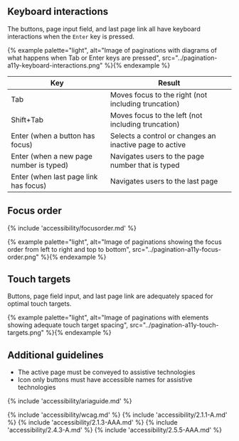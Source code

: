 
## Keyboard interactions
The buttons, page input field, and last page link all have keyboard interactions when the `Enter` key is pressed.

{% example palette="light",
           alt="Image of paginations with diagrams of what happens when Tab or Enter keys are pressed",
           src="../pagination-a11y-keyboard-interactions.png" %}{% endexample %} 

| Key                                     | Result                                                  |
| --------------------------------------- | ------------------------------------------------------- |
| Tab                                     | Moves focus to the right (not including truncation)     |
| Shift+Tab                               | Moves focus to the left (not including truncation)      |
| Enter (when a button has focus)         | Selects a control or changes an inactive page to active |
| Enter (when a new page number is typed) | Navigates users to the page number that is typed        |
| Enter (when last page link has focus)   | Navigates users to the last page                        |



## Focus order
{% include 'accessibility/focusorder.md' %}

{% example palette="light",
           alt="Image of paginations showing the focus order from left to right and top to bottom",
           src="../pagination-a11y-focus-order.png" %}{% endexample %}  


## Touch targets
Buttons, page field input, and last page link are adequately spaced for optimal touch targets.

{% example palette="light",
           alt="Image of paginations with elements showing adequate touch target spacing",
           src="../pagination-a11y-touch-targets.png" %}{% endexample %}  



## Additional guidelines

* The active page must be conveyed to assistive technologies
* Icon only buttons must have accessible names for assistive technologies

{% include 'accessibility/ariaguide.md' %}

{% include 'accessibility/wcag.md' %}
{% include 'accessibility/2.1.1-A.md' %}
{% include 'accessibility/2.1.3-AAA.md' %}
{% include 'accessibility/2.4.3-A.md' %}
{% include 'accessibility/2.5.5-AAA.md' %}
